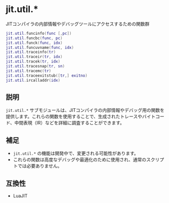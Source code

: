 # jit.util.*

JITコンパイラの内部情報やデバッグツールにアクセスするための関数群

```lua
jit.util.funcinfo(func [,pc])
jit.util.funcbc(func, pc)
jit.util.funck(func, idx)
jit.util.funcuvname(func, idx)
jit.util.traceinfo(tr)
jit.util.traceir(tr, idx)
jit.util.tracek(tr, idx)
jit.util.tracesnap(tr, sn)
jit.util.tracemc(tr)
jit.util.traceexitstub([tr,] exitno)
jit.util.ircalladdr(idx)
```

## 説明

`jit.util.*` サブモジュールは、JITコンパイラの内部情報やデバッグ用の関数を提供します。これらの関数を使用することで、生成されたトレースやバイトコード、中間表現（IR）などを詳細に調査することができます。


## 補足

- `jit.util.*` の機能は開発中で、変更される可能性があります。
- これらの関数は高度なデバッグや最適化のために使用され、通常のスクリプトでは必要ありません。

## 互換性

- LuaJIT